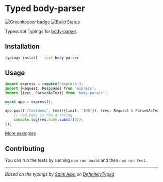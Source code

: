 # Typed body-parser

[![Greenkeeper badge](https://badges.greenkeeper.io/types/npm-body-parser.svg)](https://greenkeeper.io/)
[![Build Status](https://travis-ci.org/types/npm-body-parser.svg?branch=master)](https://travis-ci.org/types/npm-body-parser)

Typescript Typings for [body-parser](https://github.com/expressjs/body-parser).

## Installation
```sh
typings install --save body-parser
```

## Usage

```ts
import express = require('express');
import {Request, Response} from 'express';
import {text, ParsedAsText} from 'body-parser';

const app = express();

app.post('/textdemo', text({limit: '1MB'}), (req: Request & ParsedAsText, res: Response) => {
    // req.body is now a string
    console.log(req.body.substr(3));
});

```

[More examples](./test)

## Contributing
You can run the tests by running `npm run build` and then `npm run test`.


---------------------------------------

_Based on the typings by [Santi Albo](https://github.com/santialbo) on [DefinitelyTyped](https://github.com/DefinitelyTyped/DefinitelyTyped)_

